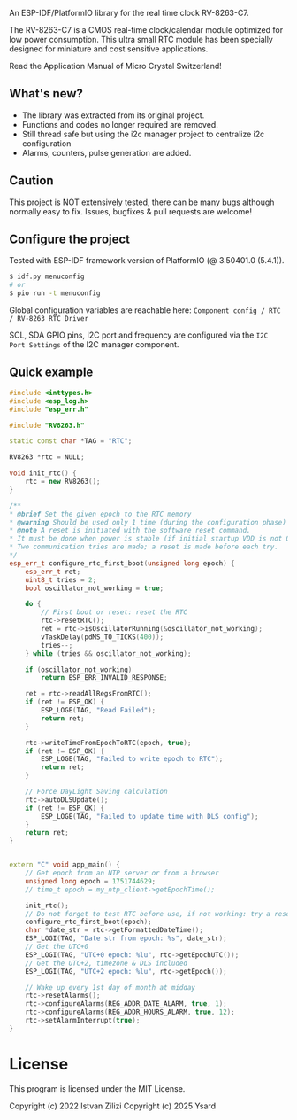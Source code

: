 An ESP-IDF/PlatformIO library for the real time clock RV-8263-C7.

The RV-8263-C7 is a CMOS real-time clock/calendar module optimized for low power consumption.
This ultra small RTC module has been specially designed for miniature and cost sensitive applications.

Read the Application Manual of Micro Crystal Switzerland!

## What's new?

- The library was extracted from its original project.
- Functions and codes no longer required are removed.
- Still thread safe but using the i2c manager project to centralize i2c configuration
- Alarms, counters, pulse generation are added.

## Caution

This project is NOT extensively tested, there can be many bugs although normally easy to fix.
Issues, bugfixes & pull requests are welcome!

## Configure the project

Tested with ESP-IDF framework version of PlatformIO (@ 3.50401.0 (5.4.1)).

```bash
$ idf.py menuconfig
# or
$ pio run -t menuconfig
```

Global configuration variables are reachable here: `Component config / RTC / RV-8263 RTC Driver`

SCL, SDA GPIO pins, I2C port and frequency are configured via the `I2C Port Settings` of the I2C manager component.

## Quick example

```C++
#include <inttypes.h>
#include <esp_log.h>
#include "esp_err.h"

#include "RV8263.h"

static const char *TAG = "RTC";

RV8263 *rtc = NULL;

void init_rtc() {
    rtc = new RV8263();
}

/**
* @brief Set the given epoch to the RTC memory
* @warning Should be used only 1 time (during the configuration phase)
* @note A reset is initiated with the software reset command.
* It must be done when power is stable (if initial startup VDD is not 0).
* Two communication tries are made; a reset is made before each try.
*/
esp_err_t configure_rtc_first_boot(unsigned long epoch) {
    esp_err_t ret;
    uint8_t tries = 2;
    bool oscillator_not_working = true;

    do {
        // First boot or reset: reset the RTC
        rtc->resetRTC();
        ret = rtc->isOscillatorRunning(&oscillator_not_working);
        vTaskDelay(pdMS_TO_TICKS(400));
        tries--;
    } while (tries && oscillator_not_working);

    if (oscillator_not_working)
        return ESP_ERR_INVALID_RESPONSE;

    ret = rtc->readAllRegsFromRTC();
    if (ret != ESP_OK) {
        ESP_LOGE(TAG, "Read Failed");
        return ret;
    }

    rtc->writeTimeFromEpochToRTC(epoch, true);
    if (ret != ESP_OK) {
        ESP_LOGE(TAG, "Failed to write epoch to RTC");
        return ret;
    }

    // Force DayLight Saving calculation
    rtc->autoDLSUpdate();
    if (ret != ESP_OK) {
        ESP_LOGE(TAG, "Failed to update time with DLS config");
    }
    return ret;
}


extern "C" void app_main() {
    // Get epoch from an NTP server or from a browser
    unsigned long epoch = 1751744629;
    // time_t epoch = my_ntp_client->getEpochTime();

    init_rtc();
    // Do not forget to test RTC before use, if not working: try a reset.
    configure_rtc_first_boot(epoch);
    char *date_str = rtc->getFormattedDateTime();
    ESP_LOGI(TAG, "Date str from epoch: %s", date_str);
    // Get the UTC+0
    ESP_LOGI(TAG, "UTC+0 epoch: %lu", rtc->getEpochUTC());
    // Get the UTC+2, timezone & DLS included
    ESP_LOGI(TAG, "UTC+2 epoch: %lu", rtc->getEpoch());

    // Wake up every 1st day of month at midday
    rtc->resetAlarms();
    rtc->configureAlarms(REG_ADDR_DATE_ALARM, true, 1);
    rtc->configureAlarms(REG_ADDR_HOURS_ALARM, true, 12);
    rtc->setAlarmInterrupt(true);
}
```


# License

This program is licensed under the MIT License.

Copyright (c) 2022 Istvan Zilizi
Copyright (c) 2025 Ysard
